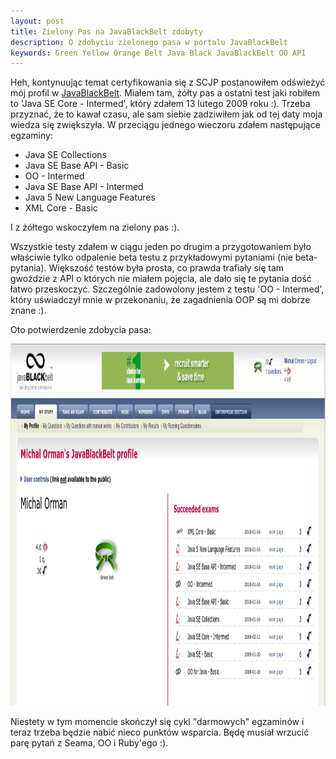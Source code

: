 ```yaml
---
layout: post
title: Zielony Pas na JavaBlackBelt zdobyty
description: O zdobyciu zielonego pasa w portalu JavaBlackBelt
keywords: Green Yellow Orange Belt Java Black JavaBlackBelt OO API
---
```

Heh, kontynuując temat certyfikowania się z SCJP postanowiłem odświeżyć mój profil w <a href="http://www.javablackbelt.com/Home.wwa">JavaBlackBelt</a>. Miałem tam, żółty pas a ostatni test jaki robiłem to 'Java SE Core - Intermed', który zdałem 13 lutego 2009 roku :). Trzeba przyznać, że to kawał czasu, ale sam siebie zadziwiłem jak od tej daty moja wiedza się zwiększyła. W przeciągu jednego wieczoru zdałem następujące egzaminy:
 
* Java SE Collections
* Java SE Base API - Basic
* OO - Intermed
* Java SE Base API - Intermed
* Java 5 New Language Features
* XML Core - Basic
 
I z żółtego wskoczyłem na zielony pas :).

Wszystkie testy zdałem w ciągu jeden po drugim a przygotowaniem było właściwie tylko odpalenie beta testu z przykładowymi pytaniami (nie beta-pytania). Większość testów była prosta, co prawda trafiały się tam gwoździe z API o których nie miałem pojęcia, ale dało się te pytania dość łatwo przeskoczyć. Szczególnie zadowolony jestem z testu 'OO - Intermed', który uświadczył mnie w przekonaniu, że zagadnienia OOP są mi dobrze znane :). 

Oto potwierdzenie zdobycia pasa:

<a href="/images/jbb_green.png" rel="colorbox"><img src="/images/jbb_green.png" alt="jbb_green" title="jbb_green" width="1117" height="579" class="alignnone size-full wp-image-596" /></a>

Niestety w tym momencie skończył się cykl "darmowych" egzaminów i teraz trzeba będzie nabić nieco punktów wsparcia. Będę musiał wrzucić parę pytań z Seama, OO i Ruby'ego :).